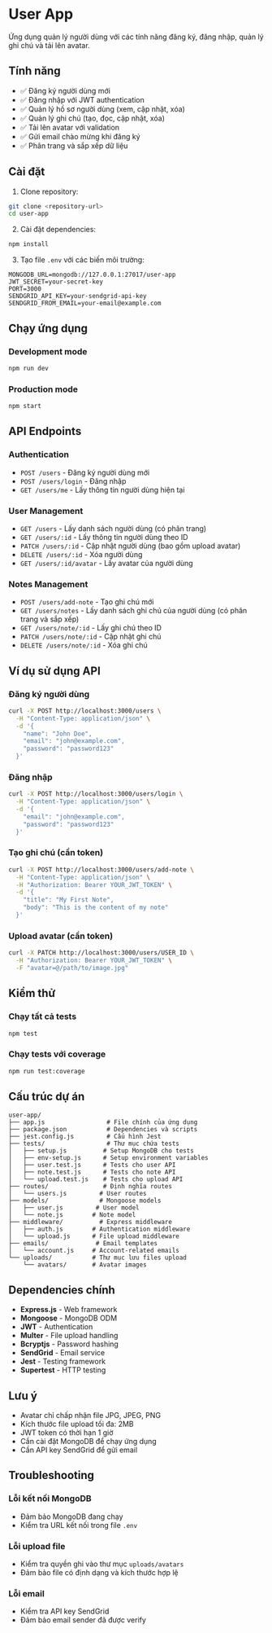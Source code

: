 # User App

Ứng dụng quản lý người dùng với các tính năng đăng ký, đăng nhập, quản lý ghi chú và tải lên avatar.

## Tính năng

- ✅ Đăng ký người dùng mới
- ✅ Đăng nhập với JWT authentication
- ✅ Quản lý hồ sơ người dùng (xem, cập nhật, xóa)
- ✅ Quản lý ghi chú (tạo, đọc, cập nhật, xóa)
- ✅ Tải lên avatar với validation
- ✅ Gửi email chào mừng khi đăng ký
- ✅ Phân trang và sắp xếp dữ liệu

## Cài đặt

1. Clone repository:
```bash
git clone <repository-url>
cd user-app
```

2. Cài đặt dependencies:
```bash
npm install
```

3. Tạo file `.env` với các biến môi trường:
```env
MONGODB_URL=mongodb://127.0.0.1:27017/user-app
JWT_SECRET=your-secret-key
PORT=3000
SENDGRID_API_KEY=your-sendgrid-api-key
SENDGRID_FROM_EMAIL=your-email@example.com
```

## Chạy ứng dụng

### Development mode
```bash
npm run dev
```

### Production mode
```bash
npm start
```

## API Endpoints

### Authentication
- `POST /users` - Đăng ký người dùng mới
- `POST /users/login` - Đăng nhập
- `GET /users/me` - Lấy thông tin người dùng hiện tại

### User Management
- `GET /users` - Lấy danh sách người dùng (có phân trang)
- `GET /users/:id` - Lấy thông tin người dùng theo ID
- `PATCH /users/:id` - Cập nhật người dùng (bao gồm upload avatar)
- `DELETE /users/:id` - Xóa người dùng
- `GET /users/:id/avatar` - Lấy avatar của người dùng

### Notes Management
- `POST /users/add-note` - Tạo ghi chú mới
- `GET /users/notes` - Lấy danh sách ghi chú của người dùng (có phân trang và sắp xếp)
- `GET /users/note/:id` - Lấy ghi chú theo ID
- `PATCH /users/note/:id` - Cập nhật ghi chú
- `DELETE /users/note/:id` - Xóa ghi chú

## Ví dụ sử dụng API

### Đăng ký người dùng
```bash
curl -X POST http://localhost:3000/users \
  -H "Content-Type: application/json" \
  -d '{
    "name": "John Doe",
    "email": "john@example.com",
    "password": "password123"
  }'
```

### Đăng nhập
```bash
curl -X POST http://localhost:3000/users/login \
  -H "Content-Type: application/json" \
  -d '{
    "email": "john@example.com",
    "password": "password123"
  }'
```

### Tạo ghi chú (cần token)
```bash
curl -X POST http://localhost:3000/users/add-note \
  -H "Content-Type: application/json" \
  -H "Authorization: Bearer YOUR_JWT_TOKEN" \
  -d '{
    "title": "My First Note",
    "body": "This is the content of my note"
  }'
```

### Upload avatar (cần token)
```bash
curl -X PATCH http://localhost:3000/users/USER_ID \
  -H "Authorization: Bearer YOUR_JWT_TOKEN" \
  -F "avatar=@/path/to/image.jpg"
```

## Kiểm thử

### Chạy tất cả tests
```bash
npm test
```

### Chạy tests với coverage
```bash
npm run test:coverage
```

## Cấu trúc dự án

```
user-app/
├── app.js                 # File chính của ứng dụng
├── package.json           # Dependencies và scripts
├── jest.config.js         # Cấu hình Jest
├── tests/                 # Thư mục chứa tests
│   ├── setup.js          # Setup MongoDB cho tests
│   ├── env-setup.js      # Setup environment variables
│   ├── user.test.js      # Tests cho user API
│   ├── note.test.js      # Tests cho note API
│   └── upload.test.js    # Tests cho upload API
├── routes/               # Định nghĩa routes
│   └── users.js         # User routes
├── models/              # Mongoose models
│   ├── user.js         # User model
│   └── note.js        # Note model
├── middleware/          # Express middleware
│   ├── auth.js        # Authentication middleware
│   └── upload.js      # File upload middleware
├── emails/             # Email templates
│   └── account.js     # Account-related emails
└── uploads/           # Thư mục lưu files upload
    └── avatars/       # Avatar images
```

## Dependencies chính

- **Express.js** - Web framework
- **Mongoose** - MongoDB ODM
- **JWT** - Authentication
- **Multer** - File upload handling
- **Bcryptjs** - Password hashing
- **SendGrid** - Email service
- **Jest** - Testing framework
- **Supertest** - HTTP testing

## Lưu ý

- Avatar chỉ chấp nhận file JPG, JPEG, PNG
- Kích thước file upload tối đa: 2MB
- JWT token có thời hạn 1 giờ
- Cần cài đặt MongoDB để chạy ứng dụng
- Cần API key SendGrid để gửi email

## Troubleshooting

### Lỗi kết nối MongoDB
- Đảm bảo MongoDB đang chạy
- Kiểm tra URL kết nối trong file `.env`

### Lỗi upload file
- Kiểm tra quyền ghi vào thư mục `uploads/avatars`
- Đảm bảo file có định dạng và kích thước hợp lệ

### Lỗi email
- Kiểm tra API key SendGrid
- Đảm bảo email sender đã được verify
